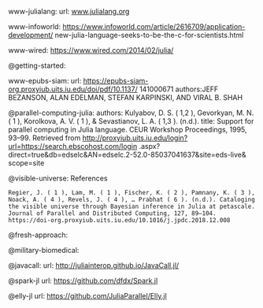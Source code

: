www-julialang:
	url: www.julialang.org

www-infoworld:
	https://www.infoworld.com/article/2616709/application-development/
	new-julia-language-seeks-to-be-the-c-for-scientists.html

www-wired:
	https://www.wired.com/2014/02/julia/

@getting-started:
	

www-epubs-siam:
	url: https://epubs-siam-org.proxyiub.uits.iu.edu/doi/pdf/10.1137/
	141000671
	authors:JEFF BEZANSON, ALAN EDELMAN, STEFAN KARPINSKI, AND VIRAL B. SHAH


@parallel-computing-julia:
	authors: Kulyabov, D. S. ( 1,2 ), Gevorkyan, M. N. ( 1 ), Korolkova,
	A. V. ( 1 ), & Sevastianov, L. A. ( 1,3 ). (n.d.).
	title: Support for parallel computing in Julia language.
	CEUR Workshop Proceedings, 1995, 93–99. Retrieved from
	http://proxyiub.uits.iu.edu/login?url=https://search.ebscohost.com/login
	.aspx?direct=true&db=edselc&AN=edselc.2-52.0-85037041637&site=eds-live&
	scope=site

@visible-universe:
    References

    Regier, J. ( 1 ), Lam, M. ( 1 ), Fischer, K. ( 2 ), Pamnany, K. ( 3 ), Noack, A. ( 4 ), Revels, J. ( 4 ), … Prabhat ( 6 ). (n.d.). Cataloging the visible universe through Bayesian inference in Julia at petascale. Journal of Parallel and Distributed Computing, 127, 89–104. https://doi-org.proxyiub.uits.iu.edu/10.1016/j.jpdc.2018.12.008
@fresh-approach:

@military-biomedical:

@javacall:
	url: http://juliainterop.github.io/JavaCall.jl/

@spark-jl
	url: https://github.com/dfdx/Spark.jl

@elly-jl
	url: https://github.com/JuliaParallel/Elly.jl